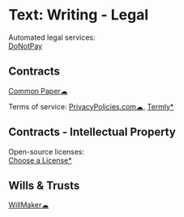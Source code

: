 # Text: Writing - Legal

Automated legal services:  
[DoNotPay](https://donotpay.com/)

## Contracts

[Common Paper☁](https://commonpaper.com/)

Terms of service:
[PrivacyPolicies.com☁](https://app.privacypolicies.com/),
[Termly*](https://termly.io/resources/templates/)

## Contracts - Intellectual Property

Open-source licenses:  
[Choose a License*](https://choosealicense.com/)

## Wills & Trusts

[WillMaker☁](https://www.willmaker.com/)
